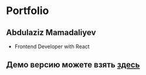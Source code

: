 # Portfolio 
## Abdulaziz Mamadaliyev
- Frontend Developer with React
## Демо версию можете взять [здесь](https://zuw1sj.csb.app/)
